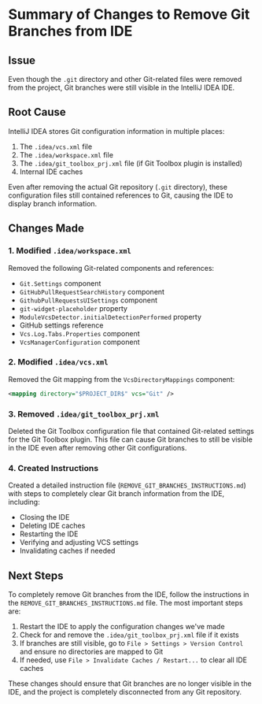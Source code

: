 # Summary of Changes to Remove Git Branches from IDE

## Issue
Even though the `.git` directory and other Git-related files were removed from the project, Git branches were still visible in the IntelliJ IDEA IDE.

## Root Cause
IntelliJ IDEA stores Git configuration information in multiple places:
1. The `.idea/vcs.xml` file
2. The `.idea/workspace.xml` file
3. The `.idea/git_toolbox_prj.xml` file (if Git Toolbox plugin is installed)
4. Internal IDE caches

Even after removing the actual Git repository (`.git` directory), these configuration files still contained references to Git, causing the IDE to display branch information.

## Changes Made

### 1. Modified `.idea/workspace.xml`
Removed the following Git-related components and references:
- `Git.Settings` component
- `GitHubPullRequestSearchHistory` component
- `GithubPullRequestsUISettings` component
- `git-widget-placeholder` property
- `ModuleVcsDetector.initialDetectionPerformed` property
- GitHub settings reference
- `Vcs.Log.Tabs.Properties` component
- `VcsManagerConfiguration` component

### 2. Modified `.idea/vcs.xml`
Removed the Git mapping from the `VcsDirectoryMappings` component:
```xml
<mapping directory="$PROJECT_DIR$" vcs="Git" />
```

### 3. Removed `.idea/git_toolbox_prj.xml`
Deleted the Git Toolbox configuration file that contained Git-related settings for the Git Toolbox plugin. This file can cause Git branches to still be visible in the IDE even after removing other Git configurations.

### 4. Created Instructions
Created a detailed instruction file (`REMOVE_GIT_BRANCHES_INSTRUCTIONS.md`) with steps to completely clear Git branch information from the IDE, including:
- Closing the IDE
- Deleting IDE caches
- Restarting the IDE
- Verifying and adjusting VCS settings
- Invalidating caches if needed

## Next Steps
To completely remove Git branches from the IDE, follow the instructions in the `REMOVE_GIT_BRANCHES_INSTRUCTIONS.md` file. The most important steps are:

1. Restart the IDE to apply the configuration changes we've made
2. Check for and remove the `.idea/git_toolbox_prj.xml` file if it exists
3. If branches are still visible, go to `File > Settings > Version Control` and ensure no directories are mapped to Git
4. If needed, use `File > Invalidate Caches / Restart...` to clear all IDE caches

These changes should ensure that Git branches are no longer visible in the IDE, and the project is completely disconnected from any Git repository.
